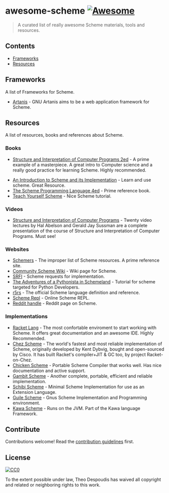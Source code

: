 # awesome-scheme [![Awesome](https://cdn.rawgit.com/sindresorhus/awesome/d7305f38d29fed78fa85652e3a63e154dd8e8829/media/badge.svg)](https://github.com/sindresorhus/awesome)

> A curated list of really awesome Scheme materials, tools and resources.


## Contents
- [Frameworks](#frameworks)
- [Resources](#resources)

## Frameworks
A list of Frameworks for Scheme.

- [Artanis](https://gitlab.com/NalaGinrut/artanis) - GNU Artanis aims to be a web application framework for Scheme.

## Resources

A list of resources, books and references about Scheme.

### Books

- [Structure and Interpretation of Computer Programs 2ed](https://mitpress.mit.edu/sites/default/files/6515.pdf) - A prime example of a masterpiece. A great intro to Computer science and a really good practice for learning Scheme. Highly recommended.
<!-- trick for github not render --><!-- - [An Introduction to Scheme and its Implementation] - ftp://ftp.cs.utexas.edu/pub/garbage/cs345/schintro-v14/schintro_toc.html - Learn and use scheme. Great Resource. -->
- [An Introduction to Scheme and its Implementation](https://link.zhihu.com/?target=ftp://ftp.cs.utexas.edu/pub/garbage/cs345/schintro-v14/schintro_toc.html) - Learn and use scheme. Great Resource.
- [The Scheme Programming Language 4ed](http://www.scheme.com/tspl4/) - Prime reference book.
- [Teach Yourself Scheme](http://ds26gte.github.io/tyscheme/index.html) - Nice Scheme tutorial.

### Videos

- [Structure and Interpretation of Computer Programs](https://ocw.mit.edu/courses/electrical-engineering-and-computer-science/6-001-structure-and-interpretation-of-computer-programs-spring-2005/video-lectures/) - Twenty video lectures by Hal Abelson and Gerald Jay Sussman are a complete presentation of the course of Structure and Interpretation of Computer Programs. Must see!

### Websites
- [Schemers](http://www.schemers.org/) - The improper list of Scheme resources. A prime reference site.
- [Community Scheme Wiki](http://community.schemewiki.org/?) - Wiki page for Scheme.
- [SRFI](https://srfi.schemers.org/) - Scheme requests for implementation.
- [The Adventures of a Pythonista in Schemeland](http://www.artima.com/weblogs/viewpost.jsp?thread=251474) - Tutorial for scheme targeted for Python Developers.
- [r5rs](http://groups.csail.mit.edu/mac/ftpdir/scheme-reports/r5rs-html/r5rs_toc.html) - The official Scheme language definition and reference.
- [Scheme Repl](https://repl.it/languages/scheme) - Online Scheme REPL.
- [Reddit handle](https://www.reddit.com/r/scheme/) - Reddit page on Scheme.

### Implementations
- [Racket Lang](https://racket-lang.org/) - The most confortable enviroment to start working with Scheme. It offers great documentation and an awesome IDE. Highly Recommended.
- [Chez Scheme](https://www.scheme.com/) - The world's fastest and most reliable implementation of Scheme, originally developed by Kent Dybvig, bought and open-sourced by Cisco. It has built Racket's compiler+JIT & GC too, by project Racket-on-Chez.
- [Chicken Scheme](https://www.call-cc.org/) - Portable Scheme Compiler that works well. Has nice documentation and active support.
- [Gambit Scheme](http://gambitscheme.org/wiki/index.php/Main_Page) - Another complete, portable, efficient and reliable implementation.
- [Schibi Scheme](http://synthcode.com/wiki/chibi-scheme) - Minimal Scheme Implementation for use as an Extension Language.
- [Guile Scheme](https://www.gnu.org/software/guile/) - Gnus Scheme Implementation and Programming environment.
- [Kawa Scheme](https://www.gnu.org/software/kawa/index.html) - Runs on the JVM. Part of the Kawa language Framework.

## Contribute

Contributions welcome! Read the [contribution guidelines](contributing.md) first.


## License

[![CC0](http://mirrors.creativecommons.org/presskit/buttons/88x31/svg/cc-zero.svg)](http://creativecommons.org/publicdomain/zero/1.0)

To the extent possible under law, Theo Despoudis has waived all copyright and
related or neighboring rights to this work.
